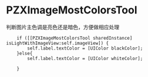 # PZXImageMostColorsTool
判断图片主色调是亮色还是暗色，方便做相应处理
```
    if ([[PZXImageMostColorsTool sharedInstance] isLightWithImageView:self.imageView]) {
        self.label.textColor = [UIColor blackColor];
    }else{
        self.label.textColor = [UIColor whiteColor];

    }
```
